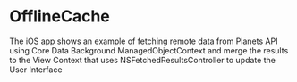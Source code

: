 # OfflineCache
The iOS app shows an example of fetching remote data from Planets API using Core Data Background ManagedObjectContext and merge the results to the View Context that uses NSFetchedResultsController to update the User Interface
